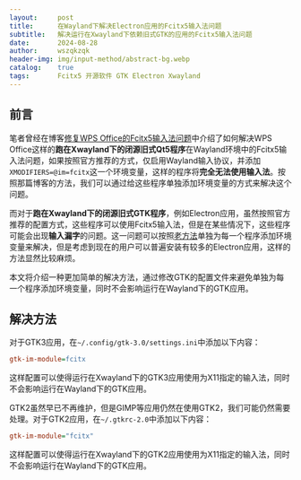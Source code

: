 ```yaml
---
layout:     post
title:      在Wayland下解决Electron应用的Fcitx5输入法问题
subtitle:   解决运行在Xwayland下依赖旧式GTK的应用的Fcitx5输入法问题
date:       2024-08-28
author:     wszqkzqk
header-img: img/input-method/abstract-bg.webp
catalog:    true
tags:       Fcitx5 开源软件 GTK Electron Xwayland
---
```


## 前言

笔者曾经在博客[修复WPS Office的Fcitx5输入法问题](/2024/03/09/WPS-Fcitx5/)中介绍了如何解决WPS Office这样的**跑在Xwayland下的闭源旧式Qt5程序**在Wayland环境中的Fcitx5输入法问题，如果按照官方推荐的方式，仅启用Wayland输入协议，并添加`XMODIFIERS=@im=fcitx`这一个环境变量，这样的程序将**完全无法使用输入法**。按照那篇博客的方法，我们可以通过给这些程序单独添加环境变量的方式来解决这个问题。

而对于**跑在Xwayland下的闭源旧式GTK程序**，例如Electron应用，虽然按照官方推荐的配置方式，这些程序可以使用Fcitx5输入法，但是在某些情况下，这些程序可能会出现**输入漏字**的问题。这一问题可以按照[老方法](/2024/03/09/WPS-Fcitx5/)单独为每一个程序添加环境变量来解决，但是考虑到现在的用户可以普遍安装有较多的Electron应用，这样的方法显然比较麻烦。

本文将介绍一种更加简单的解决方法，通过修改GTK的配置文件来避免单独为每一个程序添加环境变量，同时不会影响运行在Wayland下的GTK应用。

## 解决方法

对于GTK3应用，在`~/.config/gtk-3.0/settings.ini`中添加以下内容：

```ini
gtk-im-module=fcitx
```

这样配置可以使得运行在Xwayland下的GTK3应用使用为X11指定的输入法，同时不会影响运行在Wayland下的GTK应用。

GTK2虽然早已不再维护，但是GIMP等应用仍然在使用GTK2，我们可能仍然需要处理。对于GTK2应用，在`~/.gtkrc-2.0`中添加以下内容：

```ini
gtk-im-module="fcitx"
```

这样配置可以使得运行在Xwayland下的GTK2应用使用为X11指定的输入法，同时不会影响运行在Wayland下的GTK应用。
